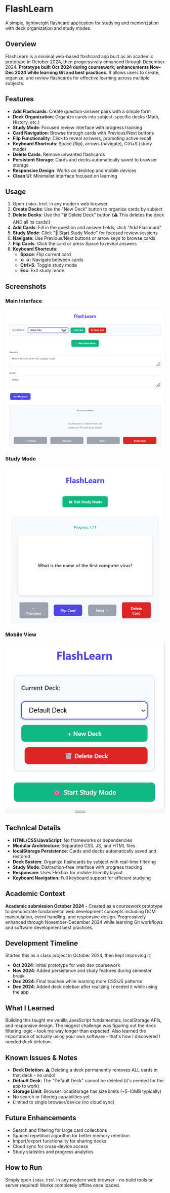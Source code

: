# FlashLearn

A simple, lightweight flashcard application for studying and memorization with deck organization and study modes.

## Overview

FlashLearn is a minimal web-based flashcard app built as an academic prototype in October 2024, then progressively enhanced through December 2024. **Prototype built Oct 2024 during coursework; enhancements Nov–Dec 2024 while learning Git and best practices.** It allows users to create, organize, and review flashcards for effective learning across multiple subjects.

## Features

- **Add Flashcards**: Create question-answer pairs with a simple form
- **Deck Organization**: Organize cards into subject-specific decks (Math, History, etc.)
- **Study Mode**: Focused review interface with progress tracking
- **Card Navigation**: Browse through cards with Previous/Next buttons
- **Flip Functionality**: Click to reveal answers, promoting active recall
- **Keyboard Shortcuts**: Space (flip), arrows (navigate), Ctrl+S (study mode)
- **Delete Cards**: Remove unwanted flashcards
- **Persistent Storage**: Cards and decks automatically saved to browser storage
- **Responsive Design**: Works on desktop and mobile devices
- **Clean UI**: Minimalist interface focused on learning

## Usage

1. Open `index.html` in any modern web browser
2. **Create Decks**: Use the "New Deck" button to organize cards by subject
3. **Delete Decks**: Use the "🗑️ Delete Deck" button (⚠️ This deletes the deck AND all its cards!)
4. **Add Cards**: Fill in the question and answer fields, click "Add Flashcard"
4. **Study Mode**: Click "🎯 Start Study Mode" for focused review sessions
5. **Navigate**: Use Previous/Next buttons or arrow keys to browse cards
6. **Flip Cards**: Click the card or press Space to reveal answers
7. **Keyboard Shortcuts**:
   - **Space**: Flip current card
   - **← →**: Navigate between cards  
   - **Ctrl+S**: Toggle study mode
   - **Esc**: Exit study mode

## Screenshots

### Main Interface
![Main Interface](screenshots/main-interface.png)

### Study Mode
![Study Mode](screenshots/study-mode.png)

### Mobile View
![Mobile Responsive](screenshots/mobile-view.png)

## Technical Details

- **HTML/CSS/JavaScript**: No frameworks or dependencies
- **Modular Architecture**: Separated CSS, JS, and HTML files
- **localStorage Persistence**: Cards and decks automatically saved and restored
- **Deck System**: Organize flashcards by subject with real-time filtering
- **Study Mode**: Distraction-free interface with progress tracking  
- **Responsive**: Uses Flexbox for mobile-friendly layout
- **Keyboard Navigation**: Full keyboard support for efficient studying

## Academic Context

**Academic submission October 2024** - Created as a coursework prototype to demonstrate fundamental web development concepts including DOM manipulation, event handling, and responsive design. Progressively enhanced through November-December 2024 while learning Git workflows and software development best practices.

## Development Timeline

Started this as a class project in October 2024, then kept improving it:
- **Oct 2024**: Initial prototype for web dev coursework
- **Nov 2024**: Added persistence and study features during semester break
- **Dec 2024**: Final touches while learning more CSS/JS patterns
- **Dec 2024**: Added deck deletion after realizing I needed it while using the app

## What I Learned
Building this taught me vanilla JavaScript fundamentals, localStorage APIs, and responsive design. The biggest challenge was figuring out the deck filtering logic - took me way longer than expected! Also learned the importance of actually using your own software - that's how I discovered I needed deck deletion.

## Known Issues & Notes
- **Deck Deletion**: ⚠️ Deleting a deck permanently removes ALL cards in that deck - no undo!
- **Default Deck**: The "Default Deck" cannot be deleted (it's needed for the app to work)
- **Storage Limit**: Browser localStorage has size limits (~5-10MB typically)
- No search or filtering capabilities yet
- Limited to single browser/device (no cloud sync)

## Future Enhancements

- Search and filtering for large card collections
- Spaced repetition algorithm for better memory retention
- Import/export functionality for sharing decks
- Cloud sync for cross-device access
- Study statistics and progress analytics

## How to Run

Simply open `index.html` in any modern web browser - no build tools or server required! Works completely offline once loaded.

